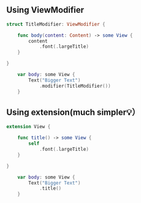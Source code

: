 ## Using ViewModifier
```swift
struct TitleModifier: ViewModifier {

    func body(content: Content) -> some View {
        content
            .font(.largeTitle)
    }

}
```

```swift
    var body: some View {
        Text("Bigger Text")
            .modifier(TitleModifier())
    }
```

## Using extension(much simpler💡）

```swift
extension View {

    func title() -> some View {
        self
            .font(.largeTitle)
    }

}
```

```swift
    var body: some View {
        Text("Bigger Text")
            .title()
    }
```
